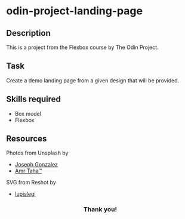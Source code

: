 # odin-project-landing-page

## Description
This is a project from the Flexbox course by The Odin Project.

## Task
Create a demo landing page from a given design that will be provided. 

## Skills required
- Box model 
- Flexbox 

## Resources
Photos from Unsplash by
- <a href="https://unsplash.com/@miracletwentyone?utm_source=unsplash&utm_medium=referral&utm_content=creditCopyText">Joseph Gonzalez</a>
- <a href="https://unsplash.com/@amr_taha?utm_source=unsplash&utm_medium=referral&utm_content=creditCopyText">Amr Taha™</a>

SVG from Reshot by
- <a href="https://elements.envato.com/user/lupislegi/graphic-templates?utm_campaign=elements_reshot_icon_item_page&utm_medium=referral&utm_source=reshot">lupislegi</a>

<h3 align='center'>Thank you!</h3>

